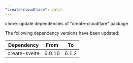 ```yaml
---
"create-cloudflare": patch
---
```


chore: update dependencies of "create-cloudflare" package

The following dependency versions have been updated:

| Dependency    | From   | To    |
| ------------- | ------ | ----- |
| create-svelte | 6.0.10 | 6.1.2 |
